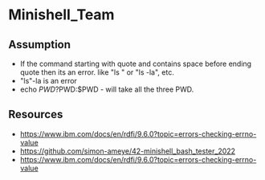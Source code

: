 # Minishell_Team

## Assumption
- If the command starting with quote and contains space before ending quote then its an error. like "ls " or "ls -la", etc.
- "ls"-la is an error
- echo $PWD?$PWD:$PWD - will take all the three PWD.

## Resources
- https://www.ibm.com/docs/en/rdfi/9.6.0?topic=errors-checking-errno-value
- https://github.com/simon-ameye/42-minishell_bash_tester_2022
- https://www.ibm.com/docs/en/rdfi/9.6.0?topic=errors-checking-errno-value

